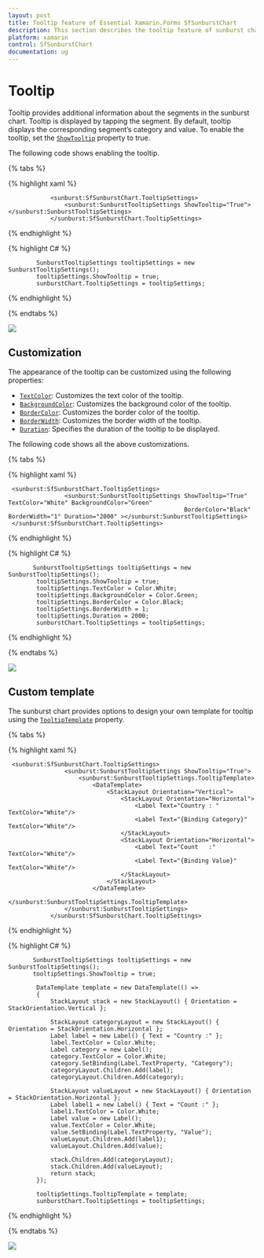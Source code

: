 ```yaml
---
layout: post
title: Tooltip feature of Essential Xamarin.Forms SfSunburstChart
description: This section describes the tooltip feature of sunburst chart.
platform: xamarin
control: SfSunburstChart
documentation: ug
---
```


# Tooltip

Tooltip provides additional information about the segments in the sunburst chart. Tooltip is displayed by tapping the segment. By default, tooltip displays the corresponding segment’s category and value. To enable the tooltip, set the [`ShowTooltip`](https://help.syncfusion.com/cr/cref_files/xamarin/Syncfusion.SfSunburstChart.XForms~Syncfusion.SfSunburstChart.XForms.SunburstTooltipSettings~ShowTooltip.html) property to true.

The following code shows enabling the tooltip.

{% tabs %} 

{% highlight xaml %}

                <sunburst:SfSunburstChart.TooltipSettings>
                    <sunburst:SunburstTooltipSettings ShowTooltip="True"></sunburst:SunburstTooltipSettings>
                </sunburst:SfSunburstChart.TooltipSettings>

{% endhighlight %}

{% highlight C# %} 

            SunburstTooltipSettings tooltipSettings = new SunburstTooltipSettings();
            tooltipSettings.ShowTooltip = true;
            sunburstChart.TooltipSettings = tooltipSettings;

{% endhighlight %}

{% endtabs %} 

![](Tooltip_images/Tooltip.png)

## Customization

The appearance of the tooltip can be customized using the following properties:

* [`TextColor`](https://help.syncfusion.com/cr/cref_files/xamarin/Syncfusion.SfSunburstChart.XForms~Syncfusion.SfSunburstChart.XForms.SunburstTooltipSettings~TextColor.html): Customizes the text color of the tooltip.
* [`BackgroundColor`](https://help.syncfusion.com/cr/cref_files/xamarin/Syncfusion.SfSunburstChart.XForms~Syncfusion.SfSunburstChart.XForms.SunburstTooltipSettings~BackgroundColor.html): Customizes the background color of the tooltip.
* [`BorderColor`](https://help.syncfusion.com/cr/cref_files/xamarin/Syncfusion.SfSunburstChart.XForms~Syncfusion.SfSunburstChart.XForms.SunburstTooltipSettings~BorderColor.html): Customizes the border color of the tooltip.
* [`BorderWidth`](https://help.syncfusion.com/cr/cref_files/xamarin/Syncfusion.SfSunburstChart.XForms~Syncfusion.SfSunburstChart.XForms.SunburstTooltipSettings~BorderWidth.html): Customizes the border width of the tooltip.
* [`Duration`](https://help.syncfusion.com/cr/cref_files/xamarin/Syncfusion.SfSunburstChart.XForms~Syncfusion.SfSunburstChart.XForms.SunburstTooltipSettings~Duration.html): Specifies the duration of the tooltip to be displayed.

The following code shows all the above customizations.

{% tabs %} 

{% highlight xaml %}

     <sunburst:SfSunburstChart.TooltipSettings>
                    <sunburst:SunburstTooltipSettings ShowTooltip="True" TextColor="White" BackgroundColor="Green" 
                                                      BorderColor="Black" BorderWidth="1" Duration="2000" ></sunburst:SunburstTooltipSettings>
     </sunburst:SfSunburstChart.TooltipSettings>

{% endhighlight %}

{% highlight C# %} 

           SunburstTooltipSettings tooltipSettings = new SunburstTooltipSettings();
            tooltipSettings.ShowTooltip = true;
            tooltipSettings.TextColor = Color.White;
            tooltipSettings.BackgroundColor = Color.Green;
            tooltipSettings.BorderColor = Color.Black;
            tooltipSettings.BorderWidth = 1;
            tooltipSettings.Duration = 2000;
            sunburstChart.TooltipSettings = tooltipSettings;

{% endhighlight %}

{% endtabs %} 

![](Tooltip_images/Customization.png)

## Custom template

The sunburst chart provides options to design your own template for tooltip using the [`TooltipTemplate`](https://help.syncfusion.com/cr/cref_files/xamarin/Syncfusion.SfSunburstChart.XForms~Syncfusion.SfSunburstChart.XForms.SunburstTooltipSettings~TooltipTemplate.html) property.

{% tabs %} 

{% highlight xaml %}

     <sunburst:SfSunburstChart.TooltipSettings>
                    <sunburst:SunburstTooltipSettings ShowTooltip="True">
                        <sunburst:SunburstTooltipSettings.TooltipTemplate>
                            <DataTemplate>
                                <StackLayout Orientation="Vertical">
                                    <StackLayout Orientation="Horizontal">
                                        <Label Text="Country : " TextColor="White"/>
                                        <Label Text="{Binding Category}" TextColor="White"/>
                                    </StackLayout>
                                    <StackLayout Orientation="Horizontal">
                                        <Label Text="Count   :"  TextColor="White"/>
                                        <Label Text="{Binding Value}" TextColor="White"/>
                                    </StackLayout>
                                </StackLayout>
                            </DataTemplate>
                        </sunburst:SunburstTooltipSettings.TooltipTemplate>
                    </sunburst:SunburstTooltipSettings>
                </sunburst:SfSunburstChart.TooltipSettings>

{% endhighlight %}

{% highlight C# %} 

           SunburstTooltipSettings tooltipSettings = new SunburstTooltipSettings();
           tooltipSettings.ShowTooltip = true;

            DataTemplate template = new DataTemplate(() =>
            {
                StackLayout stack = new StackLayout() { Orientation = StackOrientation.Vertical };

                StackLayout categoryLayout = new StackLayout() { Orientation = StackOrientation.Horizontal };
                Label label = new Label() { Text = "Country :" };
                label.TextColor = Color.White;
                Label category = new Label();
                category.TextColor = Color.White;
                category.SetBinding(Label.TextProperty, "Category");
                categoryLayout.Children.Add(label);
                categoryLayout.Children.Add(category);

                StackLayout valueLayout = new StackLayout() { Orientation = StackOrientation.Horizontal };
                Label label1 = new Label() { Text = "Count :" };
                label1.TextColor = Color.White;
                Label value = new Label();
                value.TextColor = Color.White;
                value.SetBinding(Label.TextProperty, "Value");
                valueLayout.Children.Add(label1);
                valueLayout.Children.Add(value);

                stack.Children.Add(categoryLayout);
                stack.Children.Add(valueLayout);
                return stack;
            });

            tooltipSettings.TooltipTemplate = template;
            sunburstChart.TooltipSettings = tooltipSettings;

{% endhighlight %}

{% endtabs %} 

![](Tooltip_images/Template.png)

